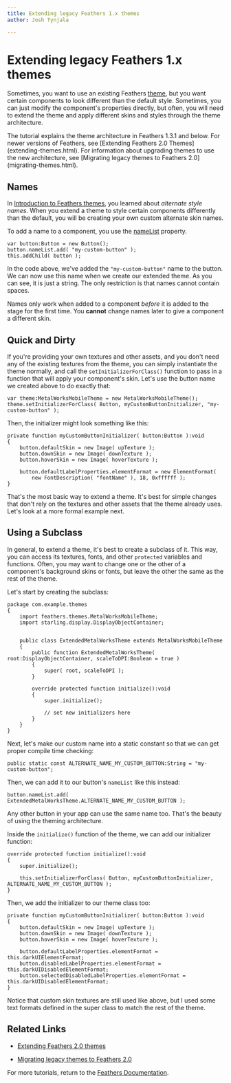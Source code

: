 ```yaml
---
title: Extending legacy Feathers 1.x themes  
author: Josh Tynjala

---
```

# Extending legacy Feathers 1.x themes

Sometimes, you want to use an existing Feathers [theme](themes.html), but you want certain components to look different than the default style. Sometimes, you can just modify the component's properties directly, but often, you will need to extend the theme and apply different skins and styles through the theme architecture.

<aside class="warn">The tutorial explains the theme architecture in Feathers 1.3.1 and below. For newer versions of Feathers, see [Extending Feathers 2.0 Themes](extending-themes.html). For information about upgrading themes to use the new architecture, see [Migrating legacy themes to Feathers 2.0](migrating-themes.html).</aside>

## Names

In [Introduction to Feathers themes](themes.html), you learned about *alternate style names*. When you extend a theme to style certain components differently than the default, you will be creating your own custom alternate skin names.

To add a name to a component, you use the [nameList](../api-reference/feathers/core/FeathersControl.html#nameList) property.

``` code
var button:Button = new Button();
button.nameList.add( "my-custom-button" );
this.addChild( button );
```

In the code above, we've added the `"my-custom-button"` name to the button. We can now use this name when we create our extended theme. As you can see, it is just a string. The only restriction is that names cannot contain spaces.

Names only work when added to a component *before* it is added to the stage for the first time. You **cannot** change names later to give a component a different skin.

## Quick and Dirty

If you're providing your own textures and other assets, and you don't need any of the existing textures from the theme, you can simply instantiate the theme normally, and call the `setInitializerForClass()` function to pass in a function that will apply your component's skin. Let's use the button name we created above to do exactly that:

``` code
var theme:MetalWorksMobileTheme = new MetalWorksMobileTheme();
theme.setInitializerForClass( Button, myCustomButtonInitializer, "my-custom-button" );
```

Then, the initializer might look something like this:

``` code
private function myCustomButtonInitializer( button:Button ):void
{
    button.defaultSkin = new Image( upTexture );
    button.downSkin = new Image( downTexture );
    button.hoverSkin = new Image( hoverTexture );
 
    button.defaultLabelProperties.elementFormat = new ElementFormat(
        new FontDescription( "fontName" ), 18, 0xffffff );
}
```

That's the most basic way to extend a theme. It's best for simple changes that don't rely on the textures and other assets that the theme already uses. Let's look at a more formal example next.

## Using a Subclass

In general, to extend a theme, it's best to create a subclass of it. This way, you can access its textures, fonts, and other `protected` variables and functions. Often, you may want to change one or the other of a component's background skins or fonts, but leave the other the same as the rest of the theme.

Let's start by creating the subclass:

``` code
package com.example.themes
{
    import feathers.themes.MetalWorksMobileTheme;
    import starling.display.DisplayObjectContainer;
 
 
    public class ExtendedMetalWorksTheme extends MetalWorksMobileTheme
    {
        public function ExtendedMetalWorksTheme( root:DisplayObjectContainer, scaleToDPI:Boolean = true )
        {
            super( root, scaleToDPI );
        }
 
        override protected function initialize():void
        {
            super.initialize();
 
            // set new initializers here
        }
    }
}
```

Next, let's make our custom name into a static constant so that we can get proper compile time checking:

``` code
public static const ALTERNATE_NAME_MY_CUSTOM_BUTTON:String = "my-custom-button";
```

Then, we can add it to our button's `nameList` like this instead:

``` code
button.nameList.add( ExtendedMetalWorksTheme.ALTERNATE_NAME_MY_CUSTOM_BUTTON );
```

Any other button in your app can use the same name too. That's the beauty of using the theming architecture.

Inside the `initialize()` function of the theme, we can add our initializer function:

``` code
override protected function initialize():void
{
    super.initialize();
 
    this.setInitializerForClass( Button, myCustomButtonInitializer, ALTERNATE_NAME_MY_CUSTOM_BUTTON );
}
```

Then, we add the initializer to our theme class too:

``` code
private function myCustomButtonInitializer( button:Button ):void
{
    button.defaultSkin = new Image( upTexture );
    button.downSkin = new Image( downTexture );
    button.hoverSkin = new Image( hoverTexture );
 
    button.defaultLabelProperties.elementFormat = this.darkUIElementFormat;
    button.disabledLabelProperties.elementFormat = this.darkUIDisabledElementFormat;
    button.selectedDisabledLabelProperties.elementFormat = this.darkUIDisabledElementFormat;
}
```

Notice that custom skin textures are still used like above, but I used some text formats defined in the super class to match the rest of the theme.

## Related Links

-   [Extending Feathers 2.0 themes](extending-themes.html)

-   [Migrating legacy themes to Feathers 2.0](migrating-themes.html)

For more tutorials, return to the [Feathers Documentation](index.html).


